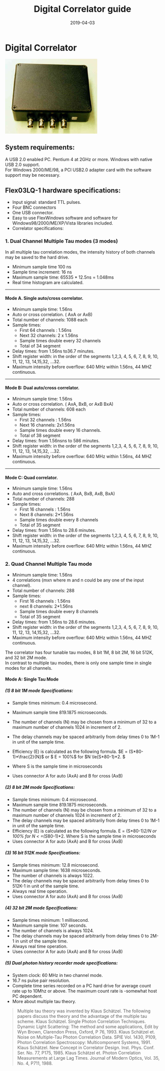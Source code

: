 ﻿---
title: "Digital Correlator guide"
collection: post
permalink: /posts/2019/04/Digital Correlator guide
date: 2019-04-03
tag:
  - Digital correlator
  - flex03lq-01
---
# Digital Correlator

![Alt text](./1554269883838.png)

## System requirements:
A USB 2.0 enabled PC.  Pentium 4 at 2GHz or more.  Windows with native USB 2.0 support.   
For Windows 2000/ME/98, a PCI USB2.0 adapter card with the software support may be necessary.

## Flex03LQ-1 hardware specifications:
- Input signal: standard TTL pulses.
- Four BNC connectors
- One USB connector.
- Easy to use FlexWindows software and software for Windows98/2000/ME/XP/Vista libraries included.
- Correlator specifications:

### 1. Dual Channel Multiple Tau modes (3 modes)
In all multiple tau correlation modes, the intensity history of both channels may be saved to the hard drive. 
- Minimum sample time 100 ns
- Sample time increment: 16 ns
- Maximum sample time: 65535 * 12.5ns = 1.048ms
- Real time histogram are calculated.

---
#### Mode A. Single auto/cross correlator.
-  Minimum sample time: 1.56ns
-  Auto or cross correlation. ( AxA or AxB)
-  Total number of channels: 1088 each
-  Sample times:   
	- First 64 channels : 1.56ns
	- Next 32 channels: 2 x 1.56ns 
	- Sample times double every 32 channels  
	- Total of 34 segment
-  Delay times: from 1.56ns to36.7 minutes.
- Shift register width:  in the order of the segments 1,2,3, 4, 5, 6, 7, 8, 9, 10, 11, 12, 13, 14,15,32, …32.
- Maximum intensity before overflow: 640 MHz within 1.56ns, 44  MHZ continuous.

---
#### Mode B: Dual auto/cross correlator.

- Minimum sample time: 1.56ns
- Auto or cross correlation. ( AxA, BxB, or  AxB BxA)
- Total number of channels: 608 each
- Sample times: 
	-  First 32 channels : 1.56ns
	-  Next 16 channels: 2x1.56ns
	-  Sample times double every 16 channels. 
	-  Total of 38 segment
- Delay times: from 1.56nsns to 586 minutes.
- Shift register width:  in the order of the segments 1,2,3, 4, 5, 6, 7, 8, 9, 10, 11, 12, 13, 14,15,32, …32.
- Maximum intensity before overflow: 640 MHz within 1.56ns, 44  MHZ continuous.

---
#### Mode C: Quad correlator.
- Minimum sample time: 1.56ns
- Auto and cross correlations. ( AxA, BxB,  AxB, BxA)
- Total number of channels: 288
- Sample times:   
	- First 16 channels : 1.56ns
	- Next 8 channels: 2*1.56ns
	- Sample times double every 8 channels
	- Total of 35 segment
- Delay times: from 1.56ns to 28.6 minutes.
- Shift register width:  in the order of the segments 1,2,3, 4, 5, 6, 7, 8, 9, 10, 11, 12, 13, 14,15,32, …32.
- Maximum intensity before overflow: 640  MHz within 1.56ns, 44   MHZ continuous.

### 2. Quad Channel Multiple Tau mode
- Minimum sample time: 1.56ns
- 4 correlations (mxn where m and n could be any one of the input channel). 
- Total number of channels: 288
- Sample times:   
	- First 16 channels : 1.56ns
	- next 8 channels: 2*1.56ns
	- Sample times double every 8 channels
	- Total of 35 segment
- Delay times: from 1.56ns to 28.6 minutes.
- Shift register width:  in the order of the segments 1,2,3, 4, 5, 6, 7, 8, 9, 10, 11, 12, 13, 14,15,32, …32.
- Maximum intensity before overflow: 640  MHz within 1.56ns, 44   MHZ continuous.

The correlator has four tunable tau modes, 8 bit 1M, 8 bit 2M, 16 bit 512K, and 32 bit 2M mode.  
In contrast to multiple tau modes, there is only one sample time in single modes for all channels.

#### Mode A: Single Tau Mode
##### (1) 8 bit 1M mode Specifications:
- Sample times minimum: 0.4 microsecond.
- Maximum sample time 819.1875 microseconds.

- The number of channels (N) may be chosen from a minimum of 32 to a maximum number of channels 1024 in increment of 2. 
- The delay channels may be spaced arbitrarily from delay times 0 to 1M-1 in unit of the sample time.
- Efficiency (E) is calculated as the following formula. $E = (S*80-1)*\frac{2}{N}$ or
 $ E = 100\%$ for $N \le(S*80-1)*2. $
- Where S is the sample time in microseconds
- Uses connector A for auto (AxA) and B for cross (AxB)

##### (2) 8 bit 2M mode Specifications:
- Sample times minimum: 0.4 microsecond.
- Maximum sample time 819.1875 microseconds.
- The number of channels (N) may be chosen from a minimum of 32 to a maximum number of channels 1024 in increment of 2. 
- The delay channels may be spaced arbitrarily from delay times 0 to 1M-1 in unit of the sample time.
- Efficiency (E) is calculated as the following formula. E = (S*80-1)*2/N or 100% for N < =(S*80-1)*2. Where S is the sample time in microseconds
- Uses connector A for auto (AxA) and B for cross (AxB)
##### (3) 16 bit 512K mode Specifications: 
- Sample times minimum: 12.8 microsecond.
- Maximum sample time: 1638 microseconds.
- The number of channels is always 1022. 
- The delay channels may be spaced arbitrarily from delay times 0 to 512K-1 in unit of the sample time.
- Always real time operation.
- Uses connector A for auto (AxA) and B for cross (AxB)

 

##### (4) 32 bit 2M mode Specifications:
- Sample times minimum: 1 millisecond.
- Maximum sample time: 107 seconds.
- The number of channels is always 1024. 
- The delay channels may be spaced arbitrarily from delay times 0 to 2M-1 in unit of the sample time.
- Always real time operation.
- Uses connector A for auto (AxA) and B for cross (AxB)

##### (5) Dual photon history recorder mode specifications:
- System clock: 60 MHz in two channel mode.
- 16.7 ns pulse pair resolution.
- Complete time series recorded on a PC hard drive for average count rate up to 10Mhz or above.  The maximum count rate is -somewhat host PC dependent.
- More about multiple tau theory.


> Multiple tau theory was invented by Klaus Schätzel.  The following papers discuss the theory and the advantage of the multiple tau scheme.
Klaus Schätzel. Single Photon Correlation Techniques. Dynamic Light Scattering: The method and some applications, Edit by Wyn Brown, Clarendon Press, Oxford, P 76, 1993.
Klaus Schätzel et.  Noise on Multiple-Tau Photon Correlation Data.   SPIE Vol. 1430, P109, Photon Correlation Spectroscopy: Multicomponent Systems, 1991.
Klaus Schätzel. New Concept in Correlator Design. Inst. Phys. Conf. Ser. No. 77, P175, 1985.
Klaus Schätzel et.  Photon Correlation Measurements at Large Lag Times.  Journal of Modern Optics, Vol. 35, No. 4, P711, 1988.